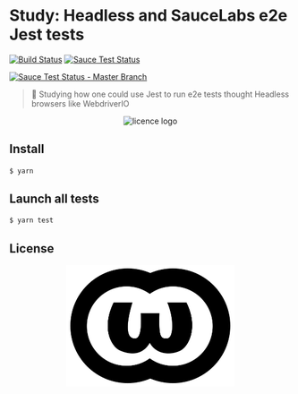 # Study: Headless and SauceLabs e2e Jest tests

[![Build Status][travis-image]][travis-url]
[![Sauce Test Status][saucelabs-master-branch-status-image]][saucelabs-master-branch-url]

[![Sauce Test Status - Master Branch][saucelabs-master-branch-matrix-image]][saucelabs-master-branch-url]

> :microscope: Studying how one could use Jest to run e2e tests thought Headless browsers like WebdriverIO

<p align=center>
<img alt="licence logo" width=777 src=https://media.giphy.com/media/l4FGolW8YUWdf2zba/giphy.gif>
</p>

## Install

```sh
$ yarn
```

## Launch all tests

```sh
$ yarn test
```

## License

<p align=center>
<a href="./LICENSE"><img alt="licence logo" width=300 src=./.github/WTFPL_logo.svg></a>
</p>

[saucelabs-master-branch-url]: https://saucelabs.com/u/dd-25fd8aa
[saucelabs-master-branch-status-image]: https://saucelabs.com/buildstatus/dd-25fd8aa
[saucelabs-master-branch-matrix-image]: https://saucelabs.com/browser-matrix/dd-25fd8aa.svg
[travis-url]: https://travis-ci.org/douglasduteil/study-headless-and-saucelab-e2e-jest-tests
[travis-image]: https://travis-ci.org/douglasduteil/study-headless-and-saucelab-e2e-jest-tests.svg?branch=master
